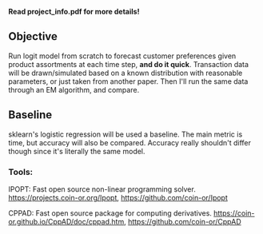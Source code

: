 **Read project_info.pdf for more details!**

## Objective
Run logit model from scratch to forecast customer preferences given product assortments at each time step, **and do it quick**. Transaction data will be drawn/simulated based on a known distribution with reasonable parameters, or just taken from another paper. Then I'll run the same data through an EM algorithm, and compare.

## Baseline
sklearn's logistic regression will be used a baseline. The main metric is time, but accuracy will also be compared. Accuracy really shouldn't differ though since it's literally the same model.

### Tools:
IPOPT: Fast open source non-linear programming solver. https://projects.coin-or.org/Ipopt, https://github.com/coin-or/Ipopt

CPPAD: Fast open source package for computing derivatives. https://coin-or.github.io/CppAD/doc/cppad.htm, https://github.com/coin-or/CppAD

